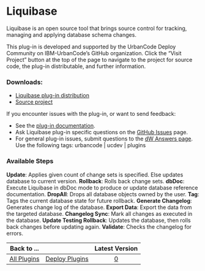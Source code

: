 
# Liquibase

Liquibase is an open source tool that brings source control for tracking, managing and applying database schema changes.

This plug-in is developed and supported by the UrbanCode Deploy Community on IBM-UrbanCode’s GitHub organization. Click the “Visit Project” button at the top of the page to navigate to the project for source code, the plug-in distributable, and further information.

### Downloads:

* [Liquibase plug-in distribution](https://github.com/UrbanCode/Liquibase-UCD/releases)
* [Source project](https://github.com/UrbanCode/Liquibase-UCD)

If you encounter issues with the plug-in, or want to send feedback:

* See the [plug-in documentation](https://github.com/UrbanCode/Liquibase-UCD/tree/master/doc).
* Ask Liquibase plug-in specific questions on the [GitHub Issues](https://github.com/UrbanCode/Liquibase-UCD/issues) page.
* For general plug-in issues, submit questions to the [dW Answers page](https://community.ibm.com/community/user/wasdevops/urbancode-discussion). Use the following tags: urbancode | ucdev | plugins


### Available Steps

**Update**: Applies given count of change sets is specified. Else updates database to current version. **Rollback**: Rolls back change sets. **dbDoc**: Execute Liquibase in dbDoc mode to produce or update database reference documentation. **DropAll**: Drops all database objects owned by the user. **Tag**: Tags the current database state for future rollback. **Generate Changelog**: Generates change log of the database. **Export Data**: Export the data from the targeted database. **Changelog Sync**: Mark all changes as executed in the database. **Update Testing Rollback**: Updates the database, then rolls back changes before updating again. **Validate**: Checks the changelog for errors.



|Back to ...||Latest Version|
| :---: | :---: | :---: |
|[All Plugins](../../index.md)|[Deploy Plugins](../README.md)|[0]()|
